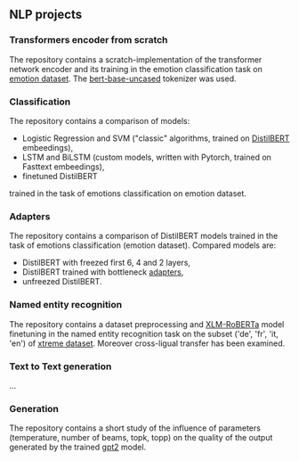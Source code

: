 ## NLP projects

### Transformers encoder from scratch
The repository contains a scratch-implementation of the transformer network encoder and its training in the emotion classification task on [emotion dataset](https://huggingface.co/datasets/dair-ai/emotion). The [bert-base-uncased](https://huggingface.co/google-bert/bert-base-uncased) tokenizer was used.


### Classification
The repository contains a comparison of models: 
- Logistic Regression and SVM ("classic" algorithms, trained on [DistilBERT](https://huggingface.co/docs/transformers/en/model_doc/distilbert) embeedings),
- LSTM and BiLSTM (custom models, written with Pytorch, trained on Fasttext embeedings), 
- finetuned DistilBERT

trained in the task of emotions classification on emotion dataset.


### Adapters
The repository contains a comparison of DistilBERT models trained in the task of emotions classification (emotion dataset). Compared models are:
- DistilBERT with freezed first 6, 4 and 2 layers,
- DistilBERT trained with bottleneck [adapters](https://github.com/adapter-hub/adapters),
- unfreezed DistilBERT.


### Named entity recognition
The repository contains a dataset preprocessing and [XLM-RoBERTa](https://huggingface.co/docs/transformers/model_doc/xlm-roberta) model finetuning in the named entity recognition task on the subset ('de', 'fr', 'it, 'en') of [xtreme dataset](https://huggingface.co/datasets/google/xtreme). Moreover cross-ligual transfer has been examined.  


### Text to Text generation
...


### Generation
The repository contains a short study of the influence of parameters (temperature, number of beams, topk, topp) on the quality of the output generated by the trained [gpt2](https://huggingface.co/openai-community/gpt2) model.
